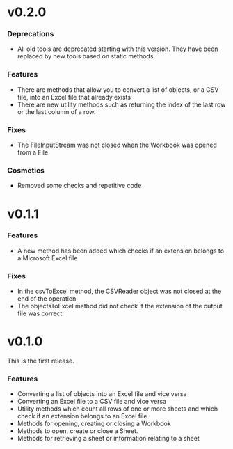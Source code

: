 # v0.2.0
### Deprecations
* All old tools are deprecated starting with this version. They have been replaced by new tools based on static methods.
### Features
* There are methods that allow you to convert a list of objects, or a CSV file, into an Excel file that already exists
* There are new utility methods such as returning the index of the last row or the last column of a row.
### Fixes
* The FileInputStream was not closed when the Workbook was opened from a File
### Cosmetics
* Removed some checks and repetitive code

# v0.1.1
### Features
* A new method has been added which checks if an extension belongs to a Microsoft Excel file
### Fixes
* In the csvToExcel method, the CSVReader object was not closed at the end of the operation
* The objectsToExcel method did not check if the extension of the output file was correct

# v0.1.0
This is the first release.
### Features
* Converting a list of objects into an Excel file and vice versa
* Converting an Excel file to a CSV file and vice versa
* Utility methods which count all rows of one or more sheets and which check if an extension belongs to an Excel file
* Methods for opening, creating or closing a Workbook
* Methods to open, create or close a Sheet.
* Methods for retrieving a sheet or information relating to a sheet
